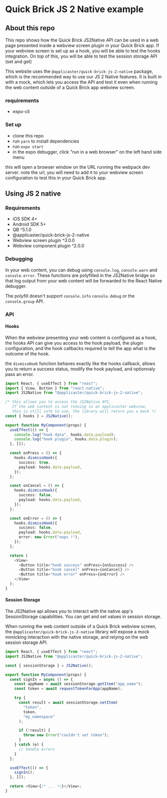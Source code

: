 # Quick Brick JS 2 Native example

## About this repo

This repo shows how the Quick Brick JS2Native API can be used in a web page presented inside a webview screen plugin in your Quick Brick app. If your webview screen is set up as a hook, you will be able to test the hooks integration. On top of this, you will be able to test the session storage API (set and get)

This website uses the `@applicaster/quick-brick-js-2-native` package, which is the recommended way to use our JS 2 Native features. It is built in with a mock, which lets you access the API and test it even when running the web content outside of a Quick Brick app webview screen.

### requirements

- expo-cli

### Set up

- clone this repo
- run `yarn` to install dependencies
- run `expo start`
- in the expo debugger, click "run in a web browser" on the left hand side menu

this will open a browser window on the URL running the webpack dev server. note the url, you will need to add it to your webview screen configuration to test this in your Quick Brick app.

## Using JS 2 native

### Requirements

- iOS SDK 4+
- Android SDK 5+
- QB ^5.1.0
- @applicaster/quick-brick-js-2-native
- Webview screen plugin ^3.0.0
- Webview component plugin ^2.0.0

### Debugging

In your web content, you can debug using `console.log`, `console.warn` and `console.error`. These functions are polyfilled in the JS2Native bridge so that log output from your web content will be forwarded to the React Native debugger.

The polyfill doesn't support `console.info` `console.debug` or the `console.group` API.

### API

#### Hooks

When the webview presenting your web content is configured as a hook, the hooks API can give you access to the hook payload, the plugin configuration, and the hook callbacks required to tell the app what is the outcome of the hook.

the `dismissHook` function behaves exactly like the hooks callback, allows you to return a success status, modify the hook payload, and optionnaly pass an error.

```typescript
import React, { useEffect } from "react";
import { View, Button } from "react-native";
import JS2Native from "@applicaster/quick-brick-js-2-native";

/* this allows you to access the JS2Native API.
   If the web content is not running in an applicaster webview, 
   this is still safe to use, the library will return you a mock */
const { hooks } = JS2Native();

export function MyComponent(props) {
  useEffect(() => {
    console.log("hook data", hooks.data.payload);
    console.log("hook plugin", hooks.data.plugin);
  }, []);

  const onPress = () => {
    hooks.dismissHook({
      success: true,
      payload: hooks.data.payload,
    });
  };

  const onCancel = () => {
    hooks.dismissHook({
      success: false,
      payload: hooks.data.payload,
    });
  };

  const onError = () => {
    hooks.dismissHook({
      success: false,
      payload: hooks.data.payload,
      error: new Error("oups !"),
    });
  };

  return (
    <View>
      <Button title="hook success" onPress={onSuccess} />
      <Button title="hook cancel" onPress={onCancel} />
      <Button title="hook error" onPress={onError} />
    </View>
  );
}
```

#### Session Storage

The JS2Native api allows you to interact with the native app's SessionStorage capabilities. You can get and set values in session storage.

When running the web content outside of a Quick Brick webview screen, the `@applicaster/quick-brick-js-2-native` library will expose a mock mimicking interaction with the native storage, and relying on the web session storage API.

```typescript
import React, { useEffect } from "react";
import JS2Native from "@applicaster/quick-brick-js-2-native";

const { sessionStorage } = JS2Native();

export function MyComponent(props) {
  const signIn = async () => {
    const appName = await sessionStorage.getItem("app_name");
    const token = await requestTokenForApp(appName);

    try {
      const result = await sessionStorage.setItem(
        "token",
        token,
        "my_namespace"
      );

      if (!result) {
        throw new Error("couldn't set token");
      }
    } catch (e) {
      // handle errors
    }
  };

  useEffect(() => {
    signIn();
  }, []);

  return <View>{/* ... */}</View>;
}
```
